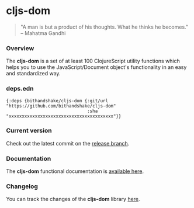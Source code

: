 
# cljs-dom

> "A man is but a product of his thoughts. What he thinks he becomes." – Mahatma Gandhi

### Overview

The <strong>cljs-dom</strong> is a set of at least 100 ClojureScript utility
functions which helps you to use the JavaScript/Document object's functionality
in an easy and standardized way.

### deps.edn

```
{:deps {bithandshake/cljs-dom {:git/url "https://github.com/bithandshake/cljs-dom"
                               :sha     "xxxxxxxxxxxxxxxxxxxxxxxxxxxxxxxxxxxxxxxx"}}
```

### Current version

Check out the latest commit on the [release branch](https://github.com/bithandshake/cljs-dom/tree/release).

### Documentation

The <strong>cljs-dom</strong> functional documentation is [available here](documentation/COVER.md).

### Changelog

You can track the changes of the <strong>cljs-dom</strong> library [here](CHANGES.md).
